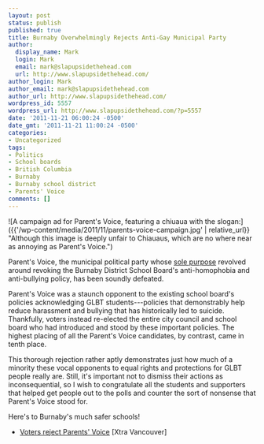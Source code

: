```yaml
---
layout: post
status: publish
published: true
title: Burnaby Overwhelmingly Rejects Anti-Gay Municipal Party
author:
  display_name: Mark
  login: Mark
  email: mark@slapupsidethehead.com
  url: http://www.slapupsidethehead.com/
author_login: Mark
author_email: mark@slapupsidethehead.com
author_url: http://www.slapupsidethehead.com/
wordpress_id: 5557
wordpress_url: http://www.slapupsidethehead.com/?p=5557
date: '2011-11-21 06:00:24 -0500'
date_gmt: '2011-11-21 11:00:24 -0500'
categories:
- Uncategorized
tags:
- Politics
- School boards
- British Columbia
- Burnaby
- Burnaby school district
- Parents' Voice
comments: []
---
```

![A campaign ad for Parent's Voice, featuring a chiuaua with the slogan:]({{'/wp-content/media/2011/11/parents-voice-campaign.jpg' | relative_url}} "Although this image is deeply unfair to Chiauaus, which are no where near as annoying as Parent's Voice.")

Parent's Voice, the municipal political party whose [sole purpose](http://www.slapupsidethehead.com/2011/10/parents-start-new-party-against-school-anti-bullying-policies/ "Parents Start New Party Against School Anti-Bullying Policies") revolved around revoking the Burnaby District School Board's anti-homophobia and anti-bullying policy, has been soundly defeated.

Parent's Voice was a staunch opponent to the existing school board's policies acknowledging GLBT students---policies that demonstrably help reduce harassment and bullying that has historically led to suicide. Thankfully, voters instead re-elected the entire city council and school board who had introduced and stood by these important policies. The highest placing of all the Parent's Voice candidates, by contrast, came in tenth place.

This thorough rejection rather aptly demonstrates just how much of a minority these vocal opponents to equal rights and protections for GLBT people really are. Still, it's important not to dismiss their actions as inconsequential, so I wish to congratulate all the students and supporters that helped get people out to the polls and counter the sort of nonsense that Parent's Voice stood for.

Here's to Burnaby's much safer schools!

- [Voters reject Parents' Voice](http://www.xtra.ca/public/Vancouver/Voters_reject_Parents_Voice-11117.aspx) [Xtra Vancouver]
